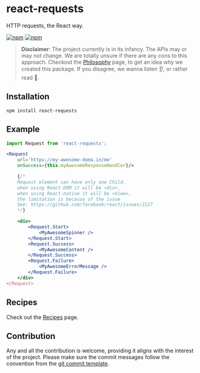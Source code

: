 # react-requests

HTTP requests, the React way. 


[![npm](https://img.shields.io/npm/v/react-requests.svg)](https://www.npmjs.com/package/react-requests)
[![npm](https://img.shields.io/npm/dt/react-requests.svg)](https://www.npmjs.com/package/react-requests)


> __Disclaimer__: The project currently is in its infancy. The APIs may or may not change. 
> We are totally unsure if there are any cons to this approach. 
> Checkout the [Philosophy] page, to get an idea why we created this package.
> If you disagree, we wanna listen :ear:, or rather read :book:.  

## Installation

```
npm install react-requests
```

## Example

```jsx
import Request from 'react-requests';

<Request
    url='https://my-awesome-doma.in/me'
    onSuccess={this.myAwesomeResponseHandler}/>

    {/*
    Request element can have only one Child,
    when using React-DOM it will be <div>,
    when using React-native it will be <View>,
    the limitation is because of the issue
    See: https://github.com/facebook/react/issues/2127
    */}

    <div>
        <Request.Start>
            <MyAwesomeSpinner />
        </Request.Start>
        <Request.Success>
            <MyAwesomeContent />
        </Request.Success>
        <Request.Failure>
            <MyAwesomeErrorMessage />
        </Request.Failure>
    </div>
</Request>
```


## Recipes

Check out the [Recipes] page.


## Contribution

Any and all the contribution is welcome, providing it aligns with the interest of the project. 
Please make sure the commit messages follow the convention from the [git commit template][template].


[Recipes]: https://github.com/ankitpopli1891/react-requests/wiki/Recipes
[Philosophy]: https://github.com/ankitpopli1891/react-requests/wiki/Philosophy
[template]: https://github.com/ankitpopli1891/react-requests/blob/master/.gitmessage
